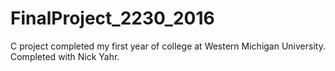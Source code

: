 # FinalProject_2230_2016
C project completed my first year of college at Western Michigan University. Completed with Nick Yahr.
